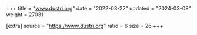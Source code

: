 +++
title = "www.dustri.org"
date = "2022-03-22"
updated = "2024-03-08"
weight = 27031

[extra]
source = "https://www.dustri.org"
ratio = 6
size = 26
+++
